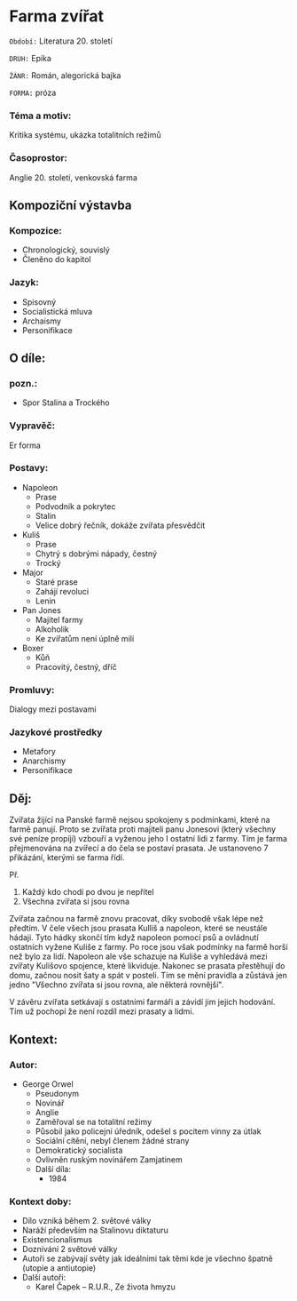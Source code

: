 # Farma zvířat


``Období:`` Literatura 20. století

``DRUH:`` Epika

``ŽÁNR:`` Román, alegorická bajka

``FORMA:`` próza


### Téma a motiv:
Kritika systému, ukázka totalitních režimů

### Časoprostor:
Anglie 20. století, venkovská farma

## Kompoziční výstavba

### Kompozice:
- Chronologický, souvislý
- Členěno do kapitol


### Jazyk:
- Spisovný
- Socialistická mluva
- Archaismy
- Personifikace


## O díle:
### pozn.:
- Spor Stalina a Trockého

### Vypravěč:
Er forma
### Postavy:
- Napoleon
  - Prase 
  - Podvodník a pokrytec
  - Stalin
  - Velice dobrý řečník, dokáže zvířata přesvědčit
- Kuliš
  - Prase
  - Chytrý s dobrými nápady, čestný
  - Trocký
- Major
  - Staré prase
  - Zahájí revoluci
  - Lenin
- Pan Jones
  - Majitel farmy
  - Alkoholik
  - Ke zvířatům není úplně milí
- Boxer
  - Kůň
  - Pracovitý, čestný, dříč
  
### Promluvy:
Dialogy mezi postavami
### Jazykové prostředky
- Metafory
- Anarchismy
- Personifikace
## Děj:
Zvířata žijící na Panské farmě nejsou spokojeny s podmínkami, které na farmě panují. Proto se zvířata proti majiteli panu Jonesovi (který všechny své peníze propíjí) vzbouří a vyženou jeho I ostatní lidi z farmy. Tím je farma přejmenována na zvířecí a do čela se postaví prasata. Je ustanoveno 7 přikázání, kterými se farma řídí.

Př.      
1. Každý kdo chodí po dvou je nepřítel
2. Všechna zvířata si jsou rovna

Zvířata začnou na farmě znovu pracovat, díky svobodě však lépe než předtím. V čele všech jsou prasata Kulliš a napoleon, které se neustále hádají. Tyto hádky skončí tím když napoleon pomocí psů a ovládnutí ostatních vyžene Kuliše z farmy. Po roce jsou však podmínky na farmě horší než bylo za lidí. Napoleon ale vše schazuje na Kuliše a vyhledává mezi zvířaty Kulišovo spojence, které likviduje. Nakonec se prasata přestěhují do domu, začnou nosit šaty a spát v posteli. Tím se mění pravidla a zůstává jen jedno "Všechno zvířata si jsou rovna, ale některá rovnější".

V závěru zvířata setkávají s ostatními farmáři a závidí jim jejich hodování. Tím už pochopí že není rozdíl mezi prasaty a lidmi.


## Kontext:
### Autor:
- George Orwel
  - Pseudonym
  - Novinář
  - Anglie
  - Zaměřoval se na totalitní režimy
  - Působil jako policejní úředník, odešel s pocitem vinny za útlak
  - Sociální cítění, nebyl členem žádné strany
  - Demokratický socialista
  - Ovlivněn ruským novinářem Zamjatinem
  - Další díla:
    - 1984


### Kontext doby:
- Dílo vzniká během 2. světové války
- Naráží především na Stalinovu diktaturu
- Existencionalismus
- Doznívání 2 světové války
- Autoři se zabývají světy jak ideálními tak těmi kde je všechno špatně (utopie a antiutopie)
- Další autoři:
  - Karel Čapek – R.U.R., Ze života hmyzu
 
